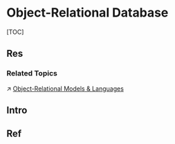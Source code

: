 # Object-Relational Database

[TOC]



## Res
### Related Topics
↗ [Object-Relational Models & Languages](../../../../👩‍💻%20Computer%20Languages%20&%20Programming%20Methodology/Other%20Languages%20for%20Specific%20Areas/🗣️%20Database%20Languages/Object-Based%20Data%20Model%20Languages/Object-Relational%20Models%20&%20Languages/Object-Relational%20Models%20&%20Languages.md)



## Intro


## Ref

